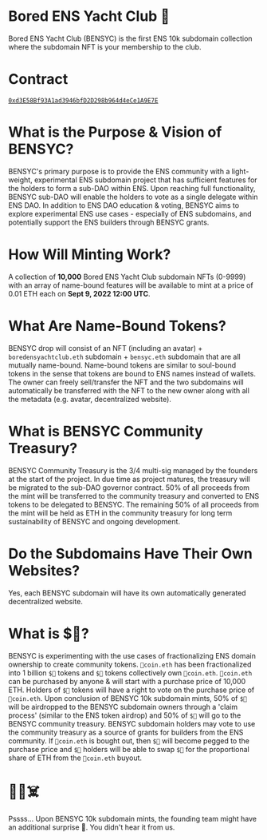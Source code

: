 # Bored ENS Yacht Club 🦍

Bored ENS Yacht Club (BENSYC) is the first ENS 10k subdomain collection where the subdomain NFT is your membership to the club.

# Contract
[`0xd3E58Bf93A1ad3946bfD2D298b964d4eCe1A9E7E`](https://etherscan.io/address/0xd3E58Bf93A1ad3946bfD2D298b964d4eCe1A9E7E)

# What is the Purpose & Vision of BENSYC?

BENSYC's primary purpose is to provide the ENS community with a light-weight, experimental ENS subdomain project that has sufficient features for the holders to form a sub-DAO within ENS. Upon reaching full functionality, BENSYC sub-DAO will enable the holders to vote as a single delegate within ENS DAO. In addition to ENS DAO education & voting, BENSYC aims to explore experimental ENS use cases - especially of ENS subdomains, and potentially support the ENS builders through BENSYC grants.

# How Will Minting Work?

A collection of **10,000** Bored ENS Yacht Club subdomain NFTs (0-9999) with an array of name-bound features will be available to mint at a price of 0.01 ETH each on **Sept 9, 2022 12:00 UTC**.

# What Are Name-Bound Tokens?

BENSYC drop will consist of an NFT (including an avatar) + `boredensyachtclub.eth` subdomain + `bensyc.eth` subdomain that are all mutually name-bound. Name-bound tokens are similar to soul-bound tokens in the sense that tokens are bound to ENS names instead of wallets. The owner can freely sell/transfer the NFT and the two subdomains will automatically be transferred with the NFT to the new owner along with all the metadata (e.g. avatar, decentralized website).

# What is BENSYC Community Treasury?

BENSYC Community Treasury is the 3/4 multi-sig managed by the founders at the start of the project. In due time as project matures, the treasury will be migrated to the sub-DAO governor contract. 50% of all proceeds from the mint will be transferred to the community treasury and converted to ENS tokens to be delegated to BENSYC. The remaining 50% of all proceeds from the mint will be held as ETH in the community treasury for long term sustainability of BENSYC and ongoing development.

# Do the Subdomains Have Their Own Websites?

Yes, each BENSYC subdomain will have its own automatically generated decentralized website.

# What is $🧪?

BENSYC is experimenting with the use cases of fractionalizing ENS domain ownership to create community tokens. `🦍coin.eth` has been fractionalized into 1 billion `$🦍` tokens and `$🦍` tokens collectively own `🦍coin.eth`. `🦍coin.eth` can be purchased by anyone & will start with a purchase price of 10,000 ETH. Holders of `$🦍` tokens will have a right to vote on the purchase price of `🦍coin.eth`. Upon conclusion of BENSYC 10k subdomain mints, 50% of `$🦍` will be airdropped to the BENSYC subdomain owners through a 'claim process' (similar to the ENS token airdrop) and 50% of `$🦍` will go to the BENSYC community treasury. BENSYC subdomain holders may vote to use the community treasury as a source of grants for builders from the ENS community. If `🦍coin.eth` is bought out, then `$🦍` will become pegged to the purchase price and `$🦍` holders will be able to swap `$🦍` for the proportional share of ETH from the `🦍coin.eth` buyout.

# 🦍🧪☠️
Pssss... Upon BENSYC 10k subdomain mints, the founding team might have an additional surprise 🧪. You didn't hear it from us.
